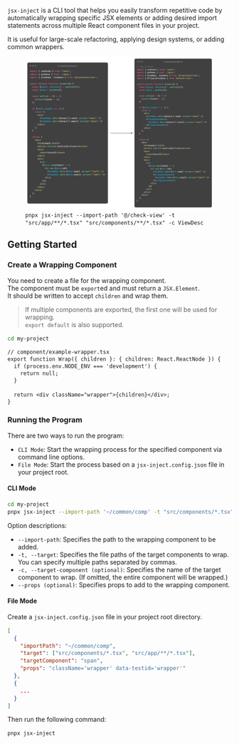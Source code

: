 `jsx-inject` is a CLI tool that helps you easily transform repetitive code by automatically wrapping specific JSX elements or adding desired import statements across multiple React component files in your project.

It is useful for large-scale refactoring, applying design systems, or adding common wrappers.

<figure>
  <img src="./docs/exam2.png" width="768" alt="example" />
  <figcaption>
    <code>pnpx jsx-inject --import-path '@/check-view' -t "src/app/**/*.tsx" "src/components/**/*.tsx" -c ViewDesc</code>
  </figcaption>
</figure>

## Getting Started

### Create a Wrapping Component

You need to create a file for the wrapping component.  
The component must be `export`ed and must return a `JSX.Element`.  
It should be written to accept `children` and wrap them.

> If multiple components are exported, the first one will be used for wrapping.  
> `export default` is also supported.

```bash
cd my-project
```

```tsx
// component/example-wrapper.tsx
export function Wrap({ children }: { children: React.ReactNode }) {
  if (process.env.NODE_ENV === 'development') {
    return null;
  }

  return <div className="wrapper">{children}</div>;
}
```

### Running the Program

There are two ways to run the program:

- `CLI Mode`: Start the wrapping process for the specified component via command line options.
- `File Mode`: Start the process based on a `jsx-inject.config.json` file in your project root.

#### CLI Mode

```bash
cd my-project
pnpx jsx-inject --import-path '~/common/comp' -t "src/components/*.tsx" "src/app/**/*.tsx"
```

Option descriptions:

- `--import-path`: Specifies the path to the wrapping component to be added.
- `-t, --target`: Specifies the file paths of the target components to wrap. You can specify multiple paths separated by commas.
- `-c, --target-component (optional)`: Specifies the name of the target component to wrap. (If omitted, the entire component will be wrapped.)
- `--props (optional)`: Specifies props to add to the wrapping component.

#### File Mode

Create a `jsx-inject.config.json` file in your project root directory.

```json
[
  {
    "importPath": "~/common/comp",
    "target": ["src/components/*.tsx", "src/app/**/*.tsx"],
    "targetComponent": "span",
    "props": "className='wrapper' data-testid='wrapper'"
  },
  {
    ...
  }
]
```

Then run the following command:

```bash
pnpx jsx-inject
```
